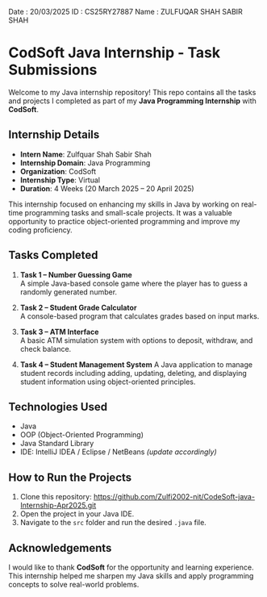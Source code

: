 
Date : 20/03/2025
ID : CS25RY27887
Name : ZULFUQAR SHAH SABIR SHAH

# CodSoft Java Internship - Task Submissions

Welcome to my Java internship repository! This repo contains all the tasks and projects I completed as part of my **Java Programming Internship** with **CodSoft**.

## Internship Details

- **Intern Name**: Zulfquar Shah Sabir Shah  
- **Internship Domain**: Java Programming  
- **Organization**: CodSoft  
- **Internship Type**: Virtual  
- **Duration**: 4 Weeks (20 March 2025 – 20 April 2025)

This internship focused on enhancing my skills in Java by working on real-time programming tasks and small-scale projects. It was a valuable opportunity to practice object-oriented programming and improve my coding proficiency.

## Tasks Completed

1. **Task 1 – Number Guessing Game**  
   A simple Java-based console game where the player has to guess a randomly generated number.

2. **Task 2 – Student Grade Calculator**  
   A console-based program that calculates grades based on input marks.

3. **Task 3 – ATM Interface**  
   A basic ATM simulation system with options to deposit, withdraw, and check balance.

4. **Task 4 – Student Management System**
   A Java application to manage student records including adding, updating, deleting, and displaying student information using object-oriented principles.


## Technologies Used

- Java
- OOP (Object-Oriented Programming)
- Java Standard Library
- IDE: IntelliJ IDEA / Eclipse / NetBeans *(update accordingly)*

## How to Run the Projects

1. Clone this repository:
   https://github.com/Zulfi2002-nit/CodeSoft-java-Internship-Apr2025.git
2. Open the project in your Java IDE.
3. Navigate to the `src` folder and run the desired `.java` file.

## Acknowledgements

I would like to thank **CodSoft** for the opportunity and learning experience. This internship helped me sharpen my Java skills and apply programming concepts to solve real-world problems.

